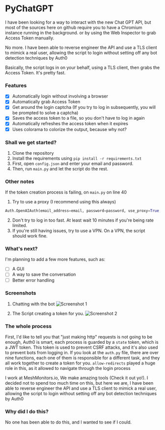 # PyChatGPT

I have been looking for a way to interact with the new Chat GPT API, but most of the sources here on github 
require you to have a Chromium instance running in the background. or by using the Web Inspector to grab Access Token manually.

No more. I have been able to reverse engineer the API and use a TLS client to mimick a real user, allowing the script to login without setting off any bot detection techniques by Auth0

Basically, the script logs in on your behalf, using a TLS client, then grabs the Access Token. It's pretty fast.

### Features
- [x] Automatically login without involving a browser
- [x] Automatically grab Access Token
- [x] Get around the login captcha (If you try to log in subsequently, you will be prompted to solve a captcha)
- [x] Saves the access token to a file, so you don't have to log in again
- [x] Automatically refreshes the access token when it expires
- [x] Uses colorama to colorize the output, because why not?

### Shall we get started?
1. Clone the repository
2. Install the requirements using `pip install -r requirements.txt`
3. First, open `config.json` and enter your email and password.
4. Then, run `main.py` and let the script do the rest.

### Other notes
If the token creation process is failing, on `main.py` on line 40
1. Try to use a proxy (I recommend using this always)
```python
Auth.OpenAIAuth(email_address=email, password=password, use_proxy=True, proxy="http://127.0.0.0:8080")
```
2. Don't try to log in too fast. At least wait 10 minutes if you're being rate limited.
3. If you're still having issues, try to use a VPN. On a VPN, the script should work fine.
### What's next?
I'm planning to add a few more features, such as:
- [ ] A GUI
- [ ] A way to save the conversation
- [ ] Better error handling

### Screenshots
1. Chatting with the bot
![Screenshot 1](https://media.discordapp.net/attachments/1038565125482881027/1049255804366237736/image.png)

2. The Script creating a token for you.
![Screenshot 2](https://media.discordapp.net/attachments/1038565125482881027/1049072247442264094/image.png?width=2468&height=885)

### The whole process
First, I'd like to tell you that "just making http" requests is not going to be enough, Auth0 is smart, each process is guarded by a 
`state` token, which is a JWT token. This token is used to prevent CSRF attacks, and it's also used to prevent bots from logging in.
If you look at the `auth.py` file, there are over nine functions, each one of them is responsible for a different task, and they all
work together to create a token for you. `allow-redirects` played a huge role in this, as it allowed to navigate through the login process

I work at MeshMonitors.io, We make amazing tools (Check it out yo!). I decided not to spend too much time on this, but here we are, I have been able to reverse engineer the API and use a TLS client to mimick a real user, allowing the script to login without setting off any bot detection techniques by Auth0

### Why did I do this?
No one has been able to do this, and I wanted to see if I could.